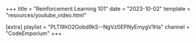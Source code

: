 +++
title = "Reinforcement Learning 101"
date = "2023-10-02"
template = "resources/youtube_video.html"

[extra]
playlist = "PLTl9hO2Oobd9kS--NgVz0EPNyEmygV1Ha"
channel = "CodeEmporium"
+++
